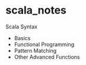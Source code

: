 # scala_notes

Scala Syntax 
- Basics
- Functional Programming
- Pattern Matching
- Other Advanced Functions
